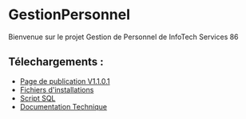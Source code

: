 # GestionPersonnel
Bienvenue sur le projet Gestion de Personnel de InfoTech Services 86
## Télechargements : 
- [Page de publication V1.1.0.1](https://github.com/Devklow/GestionPersonnel/releases/tag/1.1.0.1 "Page de publication")
- [Fichiers d'installations](https://github.com/Devklow/GestionPersonnel/releases/download/1.1.0.1/Installation_Files.zip "Fichiers d'installations")
- [Script SQL](https://github.com/Devklow/GestionPersonnel/releases/download/1.1.0.1/gestperso.sql "Script SQL")
- [Documentation Technique](https://github.com/Devklow/GestionPersonnel/releases/download/1.1.0.1/Documentation_Technique.chm "Documentation Technique")
